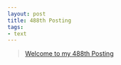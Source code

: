 ```yaml
---
layout: post
title: 488th Posting
tags: 
- text
---
```


> [Welcome to my 488th Posting](https://janghan-kor.tistory.com/1821)
